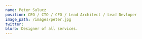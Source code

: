 ```yaml
---
name: Peter Sulucz
position: CEO / CTO / CFO / Lead Architect / Lead Devloper
image_path: /images/peter.jpg
twitter: 
blurb: Designer of all services.
---
```


